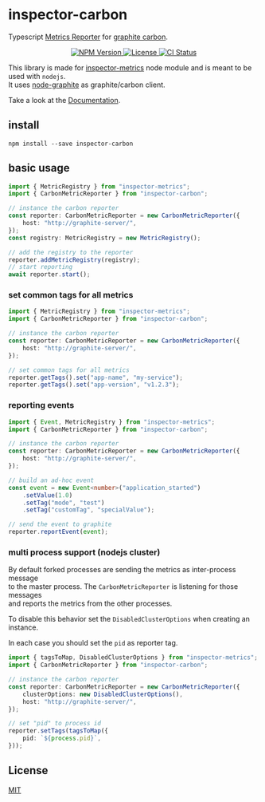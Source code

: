 # inspector-carbon
Typescript [Metrics Reporter](https://github.com/rstiller/inspector-metrics/blob/master/lib/metrics/metric-reporter.ts) for
[graphite carbon](https://github.com/graphite-project/carbon).

<p align="center">
    <a href="https://www.npmjs.org/package/inspector-carbon">
        <img src="https://img.shields.io/npm/v/inspector-carbon.svg" alt="NPM Version">
    </a>
    <a href="https://www.npmjs.org/package/inspector-carbon">
        <img src="https://img.shields.io/npm/l/inspector-carbon.svg" alt="License">
    </a>
    <a href="https://github.com/rstiller/inspector-metrics/tree/master/packages/inspector-carbon">
        <img src="https://github.com/rstiller/inspector-metrics/workflows/CI/badge.svg" alt="CI Status">
    </a>
</p>

This library is made for [inspector-metrics](https://github.com/rstiller/inspector-metrics) node module and
is meant to be used with `nodejs`.  
It uses [node-graphite](https://github.com/felixge/node-graphite) as graphite/carbon client.

Take a look at the [Documentation](https://rstiller.github.io/inspector-metrics/).

## install

`npm install --save inspector-carbon`

## basic usage

```typescript
import { MetricRegistry } from "inspector-metrics";
import { CarbonMetricReporter } from "inspector-carbon";

// instance the carbon reporter
const reporter: CarbonMetricReporter = new CarbonMetricReporter({
    host: "http://graphite-server/",
});
const registry: MetricRegistry = new MetricRegistry();

// add the registry to the reporter
reporter.addMetricRegistry(registry);
// start reporting
await reporter.start();
```

### set common tags for all metrics

```typescript
import { MetricRegistry } from "inspector-metrics";
import { CarbonMetricReporter } from "inspector-carbon";

// instance the carbon reporter
const reporter: CarbonMetricReporter = new CarbonMetricReporter({
    host: "http://graphite-server/",
});

// set common tags for all metrics
reporter.getTags().set("app-name", "my-service");
reporter.getTags().set("app-version", "v1.2.3");
```

### reporting events

```typescript
import { Event, MetricRegistry } from "inspector-metrics";
import { CarbonMetricReporter } from "inspector-carbon";

// instance the carbon reporter
const reporter: CarbonMetricReporter = new CarbonMetricReporter({
    host: "http://graphite-server/",
});

// build an ad-hoc event
const event = new Event<number>("application_started")
    .setValue(1.0)
    .setTag("mode", "test")
    .setTag("customTag", "specialValue");

// send the event to graphite
reporter.reportEvent(event);
```

### multi process support (nodejs cluster)

By default forked processes are sending the metrics as inter-process message  
to the master process. The `CarbonMetricReporter` is listening for those messages  
and reports the metrics from the other processes.  

To disable this behavior set the `DisabledClusterOptions` when creating an instance.  

In each case you should set the `pid` as reporter tag.  

```typescript
import { tagsToMap, DisabledClusterOptions } from "inspector-metrics";
import { CarbonMetricReporter } from "inspector-carbon";

// instance the carbon reporter
const reporter: CarbonMetricReporter = new CarbonMetricReporter({
    clusterOptions: new DisabledClusterOptions(),
    host: "http://graphite-server/",
});

// set "pid" to process id
reporter.setTags(tagsToMap({
    pid: `${process.pid}`,
}));
```

## License

[MIT](https://www.opensource.org/licenses/mit-license.php)
